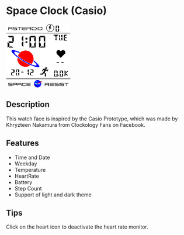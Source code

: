 # Space Clock (Casio)
![Light Theme version](spaceclock_light_big.png)
## Description
This watch face is inspired by the Casio Prototype, which was made by Khryzteen Nakamura from Clockology Fans on Facebook.

## Features
- Time and Date
- Weekday
- Temperature
- HeartRate
- Battery
- Step Count
- Support of light and dark theme

## Tips
Click on the heart icon to deactivate the heart rate monitor.
